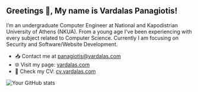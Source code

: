 ## Greetings 👋, My name is Vardalas Panagiotis! 

I’m an undergraduate Computer Engineer at National and Kapodistrian University of Athens (NKUA). From a young age I've been experiencing with every subject related to Computer Science. Currently I am focusing on Security and Software/Website Development.

-  📥 Contact me at [panagiotis@vardalas.com](mailto:panagiotis@vardalas.com)
-  🌐 Visit my page: [vardalas.com](https://vardalas.com)
-  📄 Check my CV: [cv.vardalas.com](cv.vardalas.com)
  
![Your GitHub stats](https://github-readme-stats.vercel.app/api?username=pvardalas&show_icons=true)
